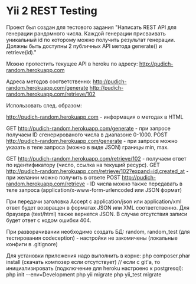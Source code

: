 Yii 2 REST Testing
==================

Проект был создан для тестового задания "Написать REST API для генерации рандомного числа. Каждой генерации присваивать уникальный id по которому можно получить результат генерации. Должны быть доступны 2 публичных API метода generate() и retrieve(id)."

Можно протестить текущее API в heroku по адресу:
http://pudich-random.herokuapp.com
 
Адреса методов соответственно:
http://pudich-random.herokuapp.com/generate
http://pudich-random.herokuapp.com/retrieve/102

Использовать след. образом:
 
http://pudich-random.herokuapp.com - информация о методах в HTML
 
GET http://pudich-random.herokuapp.com/generate - при запросе получаем ID сгенерированого числа в диапазоне 0-1000.
POST http://pudich-random.herokuapp.com/generate - при запросе можно указать в теле запроса (можно в виде JSON) границы min, max.
 
GET http://pudich-random.herokuapp.com/retrieve/102 - получаем ответ по идентификатору (число, ссылка на текущий ресурс).
GET http://pudich-random.herokuapp.com/retrieve/102?expand=id,created_at - при желании можно получить в ответе
POST http://pudich-random.herokuapp.com/retrieve - ID числа можно также передавать в теле запроса (application/x-www-form-urlencoded или JSON формат)
 
При передачи заголовка Accept с application/json или application/xml ответ будет возвращен в форматах JSON или XML соответственно. Для браузера (text/html) также вернется JSON.
В случае отсутствия записи будет ответ с кодом ошибки 404.
 
При разворачивании необходимо создать БД: random, random_test (для тестирования codeception) - настройки не закомичены (локальные конфиги в .gitignore)
 
Для установки приложения надо выполнить в корне:
php composer.phar install (скачать композер если отсутствует)
// если с git'а, то инициализировать (подключение для heroku настроено к postgresql): php init --env=Development
php yii migrate
php yii_test migrate

